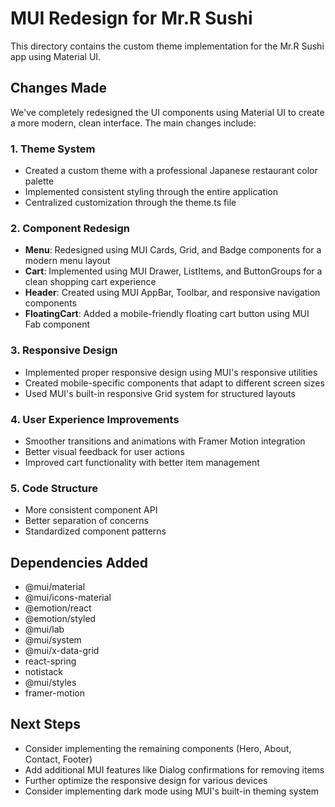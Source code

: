# MUI Redesign for Mr.R Sushi

This directory contains the custom theme implementation for the Mr.R Sushi app using Material UI.

## Changes Made

We've completely redesigned the UI components using Material UI to create a more modern, clean interface. The main changes include:

### 1. Theme System

- Created a custom theme with a professional Japanese restaurant color palette
- Implemented consistent styling through the entire application
- Centralized customization through the theme.ts file

### 2. Component Redesign

- **Menu**: Redesigned using MUI Cards, Grid, and Badge components for a modern menu layout
- **Cart**: Implemented using MUI Drawer, ListItems, and ButtonGroups for a clean shopping cart experience
- **Header**: Created using MUI AppBar, Toolbar, and responsive navigation components
- **FloatingCart**: Added a mobile-friendly floating cart button using MUI Fab component

### 3. Responsive Design

- Implemented proper responsive design using MUI's responsive utilities
- Created mobile-specific components that adapt to different screen sizes
- Used MUI's built-in responsive Grid system for structured layouts

### 4. User Experience Improvements

- Smoother transitions and animations with Framer Motion integration
- Better visual feedback for user actions
- Improved cart functionality with better item management

### 5. Code Structure

- More consistent component API
- Better separation of concerns
- Standardized component patterns

## Dependencies Added

- @mui/material
- @mui/icons-material
- @emotion/react
- @emotion/styled
- @mui/lab
- @mui/system
- @mui/x-data-grid
- react-spring
- notistack
- @mui/styles
- framer-motion

## Next Steps

- Consider implementing the remaining components (Hero, About, Contact, Footer)
- Add additional MUI features like Dialog confirmations for removing items
- Further optimize the responsive design for various devices
- Consider implementing dark mode using MUI's built-in theming system
